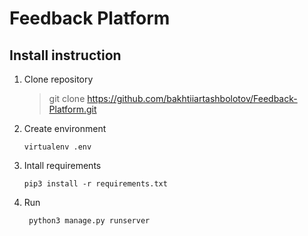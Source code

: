 # Feedback Platform
## Install instruction
1. Clone repository
    >git clone https://github.com/bakhtiiartashbolotov/Feedback-Platform.git
2. Create environment
   ```
   virtualenv .env
   ```
3. Intall requirements
   ```
   pip3 install -r requirements.txt
   ```
4. Run
   ```
    python3 manage.py runserver
    ```